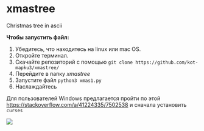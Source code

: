 # xmastree
Christmas tree in ascii  

**Чтобы запустить файл:**  
1. Убедитесь, что находитесь на linux или mac OS.  
2. Откройте терминал.  
3. Скачайте репозиторий с помощью `git clone https://github.com/kot-mapku3/xmastree/`  
4. Перейдите в папку *xmastree*  
5. Запустите файл `python3 xmas1.py`  
6. Наслаждайтесь  

Для пользователей Windows предлагается пройти по этой https://stackoverflow.com/a/41224335/7502538 и сначала установить `curses`

![](https://github.com/kot-mapku3/xmastree/blob/master/xmas.gif)
